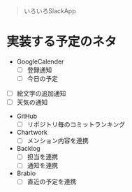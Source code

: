 > いろいろSlackApp

# 実装する予定のネタ

- GoogleCalender
  - [ ] 登録通知
  - [ ] 今日の予定
- [ ] 絵文字の追加通知
- [ ] 天気の通知
- GitHub
  - [ ] リポジトリ毎のコミットランキング
- Chartwork
  - [ ] メンション内容を連携
- Backlog
  - [ ] 担当を連携
  - [ ] 通知を連携
- Brabio
  - [ ] 直近の予定を連携
